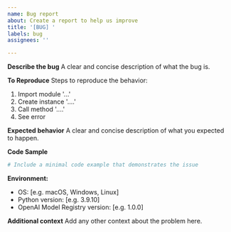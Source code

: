 ```yaml
---
name: Bug report
about: Create a report to help us improve
title: '[BUG] '
labels: bug
assignees: ''

---
```


**Describe the bug**
A clear and concise description of what the bug is.

**To Reproduce**
Steps to reproduce the behavior:

1. Import module '...'
2. Create instance '....'
3. Call method '....'
4. See error

**Expected behavior**
A clear and concise description of what you expected to happen.

**Code Sample**

```python
# Include a minimal code example that demonstrates the issue
```

**Environment:**

- OS: [e.g. macOS, Windows, Linux]
- Python version: [e.g. 3.9.10]
- OpenAI Model Registry version: [e.g. 1.0.0]

**Additional context**
Add any other context about the problem here.
